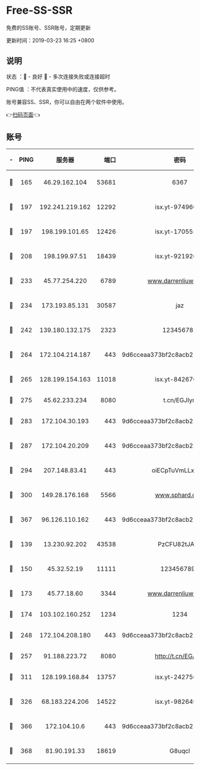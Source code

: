 # Free-SS-SSR

免费的SS账号、SSR账号，定期更新

更新时间：2019-03-23 16:25 +0800

## 说明

状态     ：🙂 - 良好 🙁 - 多次连接失败或连接超时

PING值   ：不代表真实使用中的速度，仅供参考。

账号兼容SS、SSR，你可以自由在两个软件中使用。

👉[扫码页面](https://liesauer.github.io/Free-SS-SSR/)👈

## 账号

|-|PING|服务器|端口|密码|加密方式|区域|
|:----:|:----:|:-----:|-----:|:----:|:----:|:----:|
|🙂|165|46.29.162.104|53681|6367|aes-256-ctr|RU|
|🙂|197|192.241.219.162|12292|isx.yt-97496097|aes-256-cfb|US|
|🙂|197|198.199.101.65|12426|isx.yt-17055580|aes-256-cfb|US|
|🙂|208|198.199.97.51|18439|isx.yt-92192030|aes-256-cfb|US|
|🙂|233|45.77.254.220|6789|www.darrenliuwei.com|aes-256-cfb|SG|
|🙂|234|173.193.85.131|30587|jaz|aes-256-cfb|US|
|🙂|242|139.180.132.175|2323|123456789|aes-256-cfb|SG|
|🙂|264|172.104.214.187|443|9d6cceaa373bf2c8acb22e60b6a58be6|aes-256-cfb|US|
|🙂|265|128.199.154.163|11018|isx.yt-84267636|aes-256-cfb|SG|
|🙂|275|45.62.233.234|8080|t.cn/EGJIyrl|rc4-md5|CA|
|🙂|283|172.104.30.193|443|9d6cceaa373bf2c8acb22e60b6a58be6|aes-256-cfb|US|
|🙂|287|172.104.20.209|443|9d6cceaa373bf2c8acb22e60b6a58be6|aes-256-cfb|US|
|🙂|294|207.148.83.41|443|oiECpTuVmLLxk4Ts|aes-256-cfb|AU|
|🙂|300|149.28.176.168|5566|www.sphard.com|aes-256-cfb|AU|
|🙂|367|96.126.110.162|443|9d6cceaa373bf2c8acb22e60b6a58be6|aes-256-cfb|US|
|🙂|139|13.230.92.202|43538|PzCFU82tJAdZ|aes-256-cfb|JP|
|🙂|150|45.32.52.19|11111|1234567890|aes-256-cfb|JP|
|🙂|173|45.77.18.60|3344|www.darrenliuwei.com|aes-256-cfb|JP|
|🙂|174|103.102.160.252|1234|1234|rc4-md5|JP|
|🙂|248|172.104.208.180|443|9d6cceaa373bf2c8acb22e60b6a58be6|aes-256-cfb|US|
|🙂|257|91.188.223.72|8080|http://t.cn/EGJIyrl|rc4-md5|RU|
|🙂|311|128.199.168.84|13757|isx.yt-24275620|aes-256-cfb|SG|
|🙂|326|68.183.224.206|14522|isx.yt-98264909|aes-256-cfb|SG|
|🙂|366|172.104.10.6|443|9d6cceaa373bf2c8acb22e60b6a58be6|aes-256-cfb|US|
|🙂|368|81.90.191.33|18619|G8uqcl|aes-256-cfb|US|
